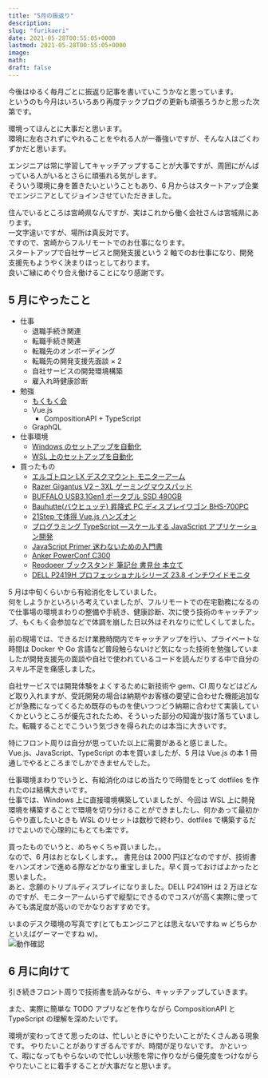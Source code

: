 ```yaml
---
title: "5月の振返り"
description:
slug: "furikaeri"
date: 2021-05-28T00:55:05+0000
lastmod: 2021-05-28T00:55:05+0000
image:
math:
draft: false
---
```


今後はゆるく毎月ごとに振返り記事を書いていこうかなと思っています。  
というのも今月はいろいろあり再度テックブログの更新も頑張ろうかと思った次第です。

環境ってほんとに大事だと思います。  
環境に左右されずにやれることをやれる人が一番強いですが、そんな人はごくわずかだと思います。

エンジニアは常に学習してキャッチアップすることが大事ですが、周囲にがんばっている人がいるとさらに頑張れる気がします。  
そういう環境に身を置きたいということもあり、6 月からはスタートアップ企業でエンジニアとしてジョインさせていただきました。

住んでいるところは宮崎県なんですが、実はこれから働く会社さんは宮城県にあります。  
一文字違いですが、場所は真反対です。  
ですので、宮崎からフルリモートでのお仕事になります。  
スタートアップで自社サービスと開発支援という 2 軸でのお仕事になり、開発支援先もようやく決まりほっとしております。  
良いご縁にめぐり合え働けることになり感謝です。

## 5 月にやったこと

- 仕事
  - 退職手続き関連
  - 転職手続き関連
  - 転職先のオンボーディング
  - 転職先の開発支援先面談 × 2
  - 自社サービスの開発環境構築
  - 雇入れ時健康診断
- 勉強
  - [もくもく会](https://sendai-cafemorning.connpass.com/)
  - Vue.js
    - CompositionAPI + TypeScript
  - GraphQL
- 仕事環境
  - [Windows のセットアップを自動化](https://github.com/snyt45/windows10-dotfiles)
  - [WSL 上のセットアップを自動化](https://github.com/snyt45/wsl-dotfiles)
- 買ったもの
  - [エルゴトロン LX デスクマウント モニターアーム](https://www.amazon.co.jp/gp/product/B07Q8TJ2KL/ref=ppx_yo_dt_b_asin_title_o04_s03?ie=UTF8&psc=1)
  - [Razer Gigantus V2 – 3XL ゲーミングマウスパッド](https://www.amazon.co.jp/gp/product/B088RTVRVH/ref=ppx_yo_dt_b_asin_title_o04_s03?ie=UTF8&psc=1)
  - [BUFFALO USB3\.1Gen1 ポータブル SSD 480GB](https://www.amazon.co.jp/gp/product/B07S9X55BX/ref=ppx_yo_dt_b_asin_title_o04_s01?ie=UTF8&psc=1)
  - [Bauhutte\(バウヒュッテ\) 昇降式 PC ディスプレイワゴン BHS\-700PC](https://www.amazon.co.jp/gp/product/B07NWS92SN/ref=ppx_yo_dt_b_asin_title_o04_s00?ie=UTF8&psc=1)
  - [21Step で体得 Vue\.js ハンズオン](https://www.amazon.co.jp/gp/product/4865942297/ref=ppx_yo_dt_b_asin_title_o03_s00?ie=UTF8&psc=1)
  - [プログラミング TypeScript ―スケールする JavaScript アプリケーション開発](https://www.amazon.co.jp/gp/product/4873119049/ref=ppx_yo_dt_b_asin_title_o02_s00?ie=UTF8&psc=1)
  - [JavaScript Primer 迷わないための入門書](https://www.amazon.co.jp/gp/product/4048930737/ref=ppx_yo_dt_b_asin_title_o02_s00?ie=UTF8&psc=1)
  - [Anker PowerConf C300](https://www.amazon.co.jp/gp/product/B08WX1XB5Y/ref=ppx_yo_dt_b_asin_title_o01_s00?ie=UTF8&psc=1)
  - [Reodoeer ブックスタンド 筆記台 書見台 本立て](https://www.amazon.co.jp/gp/product/B013S2V48I/ref=ppx_yo_dt_b_asin_title_o01_s00?ie=UTF8&psc=1)
  - [DELL P2419H プロフェッショナルシリーズ 23\.8 インチワイドモニタ](https://www.amazon.co.jp/gp/product/B07F8XZN69/ref=ppx_yo_dt_b_asin_title_o00_s00?ie=UTF8&psc=1)

5 月は中旬くらいから有給消化をしていました。  
何をしようかといろいろ考えていましたが、フルリモートでの在宅勤務になるので仕事場の環境まわりの整備や手続き、健康診断、次に使う技術のキャッチアップ、もくもく会参加などで体調を崩した日以外はそれなりに忙しくしてました。

前の現場では、できるだけ業務時間内でキャッチアップを行い、プライベートな時間は Docker や Go 言語など普段触らないけど気になった技術を勉強していましたが開発支援先の面談や自社で使われているコードを読んだりする中で自分のスキル不足を痛感しました。

自社サービスでは開発体験をよくするために新技術や gem、CI 周りなどはどんど取り入れますが、受託開発の場合は納期やお客様の要望に合わせた機能追加などが急務になってくるため既存のものを使いつつどう納期に合わせて実装していくかというところが優先されたため、そういった部分の知識が抜け落ちていました。転職することでこういう気づきを得られたのは本当に大きいです。

特にフロント周りは自分が思っていた以上に需要があると感じました。  
Vue.js、JavaScript、TypeScript の本を買いましたが、5 月は Vue.js の本 1 冊通しでやるところまでしかできませんでした。

仕事環境まわりでいうと、有給消化のはじめ当たりで時間をとって dotfiles を作れたのは結構大きいです。  
仕事では、Windows 上に直接環境構築していましたが、今回は WSL 上に開発環境を構築することで環境を切り分けることができましたし、何かあって最初からやり直したいときも WSL のリセットは数秒で終わり、dotfiles で構築するだけでよいので心理的にもとても楽です。

買ったものでいうと、めちゃくちゃ買いました。。  
なので、6 月はおとなしくします。。
書見台は 2000 円ほどなのですが、技術書をハンズオンで進める際などかなり重宝しました。早く買っておけばよかったと思いました。  
あと、念願のトリプルディスプレイになりました。DELL P2419H は 2 万ほどなのですが、モニターアームいらずで縦型にできるのでコスパが高く実際に使ってみても満足度が高いのでかなりおすすめです。

いまのデスク環境の写真です(とてもエンジニアとは思えないですね w どちらかといえばゲーマーですね w)。  
![動作確認](desk.jpg)

## 6 月に向けて

引き続きフロント周りで技術書を読みながら、キャッチアップしていきます。

また、実際に簡単な TODO アプリなどを作りながら CompositionAPI と TypeScript の理解を深めたいです。

環境が変わってきて思ったのは、忙しいときにやりたいことがたくさんある現象です。
やりたいことがありすぎるんですが、時間が足りないです。
かといって、暇になってもやらないので忙しい状態を常に作りながら優先度をつけながらやりたいことに着手することが大事だなと思います。
